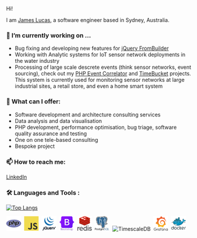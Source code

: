 Hi!

I am [James Lucas](https://blog.lucas.net.au), a software engineer based in Sydney, Australia.

### 🔭 I’m currently working on ...

- Bug fixing and developing new features for [jQuery FromBuilder](kevinchappell/formBuilder)
- Working with Analytic systems for IoT sensor network deployments in the water industry
- Processing of large scale descrete events (think sensor networks, event sourcing), check out my [PHP Event Correlator](https://github.com/lucasnetau/php-ec) and [TimeBucket](https://github.com/lucasnetau/timebucket) projects. This system is currently used for monitoring sensor networks at large industrial sites, a retail store, and even a home smart system

### 🤔 What can I offer:

- Software development and architecture consulting services
- Data analysis and data visualisation
- PHP development, performance optimisation, bug triage, software quality assurance and testing
- One on one tele-based consulting
- Bespoke project

### 📫 How to reach me:

[LinkedIn](https://www.linkedin.com/in/james-lucas-aus/)

### :hammer_and_wrench: Languages and Tools :

[![Top Langs](https://github-readme-stats.vercel.app/api/top-langs/?username=lucasnetau&layout=compact&theme=vision-friendly-dark)](https://github.com/anuraghazra/github-readme-stats)

<div>
 <img src="https://github.com/devicons/devicon/blob/master/icons/php/php-original.svg" title="PHP" alt="PHP" width="40" height="40"/>&nbsp;
 <img src="https://github.com/devicons/devicon/blob/master/icons/javascript/javascript-original.svg" title="Javascript" alt="Javascript" width="40" height="40"/>&nbsp;
 <img src="https://github.com/devicons/devicon/blob/master/icons/jquery/jquery-original-wordmark.svg" title="jQuery" alt="jQuery" width="40" height="40"/>&nbsp;
 <img src="https://github.com/devicons/devicon/blob/master/icons/bootstrap/bootstrap-original-wordmark.svg" title="Bootstrap" alt="Bootstrap" width="40" height="40"/>&nbsp;
 <img src="https://github.com/devicons/devicon/blob/master/icons/redis/redis-original-wordmark.svg" title="Redis" alt="Redis" width="40" height="40"/>&nbsp;
 <img src="https://github.com/devicons/devicon/blob/master/icons/postgresql/postgresql-original-wordmark.svg" title="Postgresql" alt="Postgresql" width="40" height="40"/>&nbsp;
 <img src="https://www.timescale.com/static/f2ad0b5d363418dec15c7cc5d03c7df6/Timescale-Brandmark-Yellow-SVG.svg" title="TimescaleDB" alt="TimescaleDB" width="40" height="40"/>&nbsp;
 <img src="https://github.com/devicons/devicon/blob/master/icons/grafana/grafana-original-wordmark.svg" title="Grafana" alt="Grafana" width="40" height="40"/>&nbsp;
 <img src="https://github.com/devicons/devicon/blob/master/icons/docker/docker-original-wordmark.svg" title="Docker" alt="Docker" width="40" height="40"/>&nbsp;
</div>  

<!--
**lucasnetau/lucasnetau** is a ✨ _special_ ✨ repository because its `README.md` (this file) appears on your GitHub profile.

Here are some ideas to get you started:

- 🔭 I’m currently working on ...
- 🌱 I’m currently learning ...
- 👯 I’m looking to collaborate on ...
- 🤔 I’m looking for help with ...
- 💬 Ask me about ...
- 📫 How to reach me: ...
- 😄 Pronouns: ...
- ⚡ Fun fact: ...
-->



